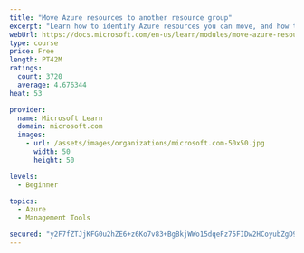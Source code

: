 ```yaml
---
title: "Move Azure resources to another resource group"
excerpt: "Learn how to identify Azure resources you can move, and how to move them to a new resource group."
webUrl: https://docs.microsoft.com/en-us/learn/modules/move-azure-resources-another-resource-group/
type: course
price: Free
length: PT42M
ratings:
  count: 3720
  average: 4.676344
heat: 53

provider:
  name: Microsoft Learn
  domain: microsoft.com
  images:
    - url: /assets/images/organizations/microsoft.com-50x50.jpg
      width: 50
      height: 50

levels:
  - Beginner

topics:
  - Azure
  - Management Tools

secured: "y2F7fZTJjKFG0u2hZE6+z6Ko7v83+BgBkjWWo15dqeFz75FIDw2HCoyubZgD9niH7wd32huRUgudselZN1WYTIUWfJe0q692VL7tY+c6tQLdpOf2/sxGxauksScJce7lpYt13mNtAqR9cUc33qsobI8OgAMm8IeFqGSdJl95GpYI+C6WbYHaC8tSeHKfXMXNIfCHhiSa/XTgjbpVVpNNPBB1yUanMuBCFs4K7SAv3DsOXFWUj1SvyR6TLkn77rmBOKqTQSqYNMmrtR4XDvTG1MZBnqwYbNIo2q7JJw6CqcGQ5vrQuYYviQwzvJ7E0FGhMaVuLCQvgyfaukYTU3RMFPXXeIoUb+idh1rXETz8UjbwMikEJ6JeX9b1uNbwYhXk1ArQ9EYcYjgjnL35D1dhXfQkPcN8KDe3WmPOySXugRE=;xkewZwshMc3IcQEfP/GJYA=="
---
```


